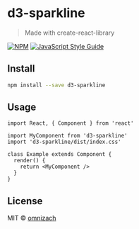 # d3-sparkline

> Made with create-react-library

[![NPM](https://img.shields.io/npm/v/d3-sparkline.svg)](https://www.npmjs.com/package/d3-sparkline) [![JavaScript Style Guide](https://img.shields.io/badge/code_style-standard-brightgreen.svg)](https://standardjs.com)

## Install

```bash
npm install --save d3-sparkline
```

## Usage

```tsx
import React, { Component } from 'react'

import MyComponent from 'd3-sparkline'
import 'd3-sparkline/dist/index.css'

class Example extends Component {
  render() {
    return <MyComponent />
  }
}
```

## License

MIT © [omnizach](https://github.com/omnizach)
